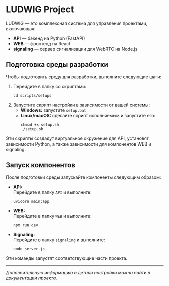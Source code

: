 # LUDWIG Project

LUDWIG — это комплексная система для управления проектами, включающая:
- **API** — бэкенд на Python (FastAPI)
- **WEB** — фронтенд на React
- **signaling** — сервер сигнализации для WebRTC на Node.js

## Подготовка среды разработки

Чтобы подготовить среду для разработки, выполните следующие шаги:

1. Перейдите в папку со скриптами:
   ```
   cd scripts/setups
   ```
2. Запустите скрипт настройки в зависимости от вашей системы:
   - **Windows:** запустите `setup.bat`
   - **Linux/macOS:** сделайте скрипт исполняемым и запустите его:
     ```
     chmod +x setup.sh
     ./setup.sh
     ```

Эти скрипты создадут виртуальное окружение для API, установят зависимости Python, а также зависимости для компонентов WEB и signaling.

## Запуск компонентов

После подготовки среды запускайте компоненты следующим образом:

- **API:**  
  Перейдите в папку `API` и выполните:
  ```
  uvicorn main:app
  ```
- **WEB:**  
  Перейдите в папку `WEB` и выполните:
  ```
  npm run dev
  ```
- **Signaling:**  
  Перейдите в папку `signaling` и выполните:
  ```
  node server.js
  ```

Эти команды запустят соответствующие части проекта.

---
*Дополнительную информацию и детали настройки можно найти в документации проекта.*